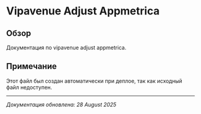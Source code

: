 # Vipavenue Adjust Appmetrica

## Обзор

Документация по vipavenue adjust appmetrica.

## Примечание

Этот файл был создан автоматически при деплое, так как исходный файл недоступен.

---

*Документация обновлена: 28 August 2025*
